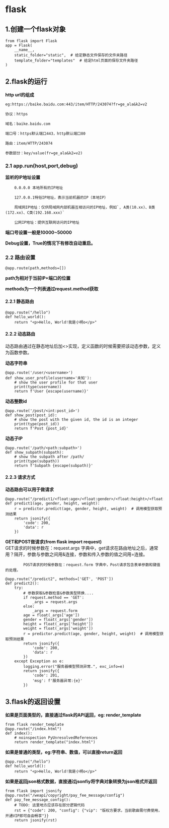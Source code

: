 # flask

## 1.创建一个flask对象

```undefined
from flask import Flask
app = Flask(
    __name__,
    static_folder="static",  # 给定静态文件保存的文件夹路径
    template_folder="templates"  # 给定html页面的保存文件夹路径
)
```

## 2.flask的运行

**http url的组成**

	eg:https://baike.baidu.com:443/item/HTTP/243074?fr=ge_ala&k2=v2

	协议：https

	域名：baike.baidu.com

	端口号：https默认端口443，http默认端口80

	路由：item/HTTP/243074

	参数部分：key/value(fr=ge_ala&k2=v2)

### 2.1 app.run(host,port,debug)

**监听的IP地址设置**

		0.0.0.0 本地所有的IP地址

		127.0.0.1特俗IP地址，表示当前机器的IP（本地IP）

		局域网IP地址：仅供局域网内部机器互相访问的IP地址，例如​`, A类(10.xx)、B类(172.xx)、C类(192.168.xxx)`​

		公网IP地址：提供互联网访问的IP地址

**端口号设置一般是10000~50000**

**Debug设置，True的情况下有修改自动重启。**

### 2.2 路由设置

	@app.route(path,methods=[])

**path为相对于当前IP+端口的位置**

**methods为一个列表通过request.method获取**

#### 2.2.1 静态路由

```undefined
@app.route("/hello")
def hello_world():
    return "<p>Hello, World!我是小明o</p>"
```

#### 2.2.2 动态路由

动态路由通过在静态地址后加<>实现，定义函数的时候需要把该动态参数，定义为函数参数。

**动态字符串**

```undefined
@app.route('/user/<username>')
def show_user_profile(username='未知'):
    # show the user profile for that user
    print(type(username))
    return f'User {escape(username)}'
```

**动态整数id**

```undefined
@app.route('/post/<int:post_id>')
def show_post(post_id):
    # show the post with the given id, the id is an integer
    print(type(post_id))
    return f'Post {post_id}'
```

**动态子IP**

```undefined
@app.route('/path/<path:subpath>')
def show_subpath(subpath):
    # show the subpath after /path/
    print(type(subpath))
    return f'Subpath {escape(subpath)}'
```

#### 2.2.3 请求方式

**动态路由可以用于做请求**

```undefined
@app.route("/predict1/<float:age>/<float:gender>/<float:height>/<float:weight>")
def predict1(age, gender, height, weight):
    r = predictor.predict(age, gender, height, weight)  # 调用模型获取预测结果
    return jsonify({
        'code': 200,
        'data': r
    })
```

**GET和POST做请求(from flask import request)**   
            GET请求的时候参数在：request.args 字典中，get请求在路由地址之后，通常用？隔开，参数与参数之间用&连接，参数和传入参数的值之间用=连接。

            POST请求的时候参数在：request.form 字典中，Post请求包含表单参数和键值的处理。

```undefined
@app.route("/predict2", methods=['GET', 'POST'])
def predict2():
    try:
        # 参数获取&参数检查&参数类型转换....
        if request.method == 'GET':
            _args = request.args
        else:
            _args = request.form
        age = float(_args['age'])
        gender = float(_args['gender'])
        height = float(_args['height'])
        weight = float(_args['weight'])
        r = predictor.predict(age, gender, height, weight)  # 调用模型获取预测结果
        return jsonify({
            'code': 200,
            'data': r
        })
    except Exception as e:
        logging.error("服务器模型预测异常.", exc_info=e)
        return jsonify({
            'code': 201,
            'msg': f'服务器异常:{e}'
        })
```

## 3.flask的返回设置

**如果是页面类型的，直接通过flask的API返回，eg: render_template**

```undefined
from flask render_template
@app.route("/index.html")
def index():
    # noinspection PyUnresolvedReferences
    return render_template("index.html")
```

**如果是普通的类型，eg:字符串、数值，可以直接return返回**

```undefined
@app.route("/hello")
def hello_world():
    return "<p>Hello, World!我是小明o</p>"
```

**如果是返回json格式数据，直接通过jsonfiy将字典对象转换为json格式并返回**

```undefined
from flask import jsonify
@app.route("/weapi/copyright/pay_fee_message/config")
def pay_fee_message_config():
    # TODO: 这里地方应该存在部分逻辑代码
    rst = {"code": 200, "config": {"vip": "版权方要求，当前歌曲需付费使用，开通VIP即可自由畅享"}}
    return jsonify(rst)
```

‍
